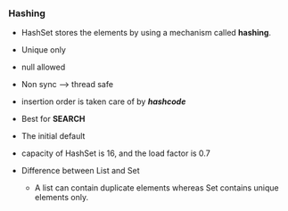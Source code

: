 ### Hashing

* HashSet stores the elements by using a mechanism called **hashing**.
* Unique only
* null allowed
* Non sync --> thread safe
* insertion order is taken care of by **_hashcode_**
* Best for **SEARCH**
* The initial default  
* capacity of HashSet is 16, and the load factor is 0.7 



* Difference between List and Set  
  * A list can contain duplicate elements whereas Set contains unique elements only.